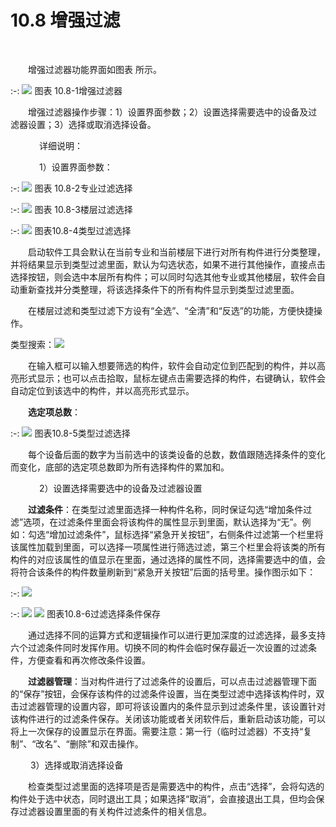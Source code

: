 # 10.8 增强过滤
<br/>

&emsp;&emsp;增强过滤器功能界面如图表 所示。


:-: ![](images/555.png)
图表 10.8-1增强过滤器

&emsp;&emsp;增强过滤器操作步骤：1）设置界面参数；2）设置选择需要选中的设备及过滤器设置；3）选择或取消选择设备。

&emsp;&emsp;&emsp; 详细说明：

&emsp;&emsp;&emsp; 1）设置界面参数：

:-: ![](images/556.png)
图表 10.8-2专业过滤选择

:-: ![](images/557.png)
图表 10.8-3楼层过滤选择

:-: ![](images/558.png)
图表10.8-4类型过滤选择

&emsp;&emsp;启动软件工具会默认在当前专业和当前楼层下进行对所有构件进行分类整理，并将结果显示到类型过滤里面，默认为勾选状态，如果不进行其他操作，直接点击选择按钮，则会选中本层所有构件；可以同时勾选其他专业或其他楼层，软件会自动重新查找并分类整理，将该选择条件下的所有构件显示到类型过滤里面。

&emsp;&emsp;在楼层过滤和类型过滤下方设有“全选”、“全清”和“反选”的功能，方便快捷操作。

类型搜索：![](images/559.png)

&emsp;&emsp;在输入框可以输入想要筛选的构件，软件会自动定位到匹配到的构件，并以高亮形式显示；也可以点击拾取，鼠标左键点击需要选择的构件，右键确认，软件会自动定位到该选中的构件，并以高亮形式显示。

&emsp;&emsp;**选定项总数**：

:-: ![](images/560.png)
图表10.8-5类型过滤选择

&emsp;&emsp;每个设备后面的数字为当前选中的该类设备的总数，数值跟随选择条件的变化而变化，底部的选定项总数即为所有选择构件的累加和。

&emsp;&emsp;&emsp; 2）设置选择需要选中的设备及过滤器设置

&emsp;&emsp;**过滤条件**：在类型过滤里面选择一种构件名称，同时保证勾选“增加条件过滤”选项，在过滤条件里面会将该构件的属性显示到里面，默认选择为“无”。例如：勾选“增加过滤条件”，鼠标选择“紧急开关按钮”，右侧条件过滤第一个栏里将该属性加载到里面，可以选择一项属性进行筛选过滤，第三个栏里会将该类的所有构件的对应该属性的值显示在里面，通过选择的属性不同，选择需要选中的值，会将符合该条件的构件数量刷新到“紧急开关按钮”后面的括号里。操作图示如下：

:-: ![](images/561.png)

:-: ![](images/562.png)    ![](images/563.png)
图表10.8-6过滤选择条件保存

&emsp;&emsp;通过选择不同的运算方式和逻辑操作可以进行更加深度的过滤选择，最多支持六个过滤条件同时发挥作用。切换不同的构件会临时保存最近一次设置的过滤条件，方便查看和再次修改条件设置。

&emsp;&emsp;**过滤器管理**：当对构件进行了过滤条件的设置后，可以点击过滤器管理下面的“保存”按钮，会保存该构件的过滤条件设置，当在类型过滤中选择该构件时，双击过滤器管理的设置内容，即可将该设置内的条件显示到过滤条件里，该设置针对该构件进行的过滤条件保存。关闭该功能或者关闭软件后，重新启动该功能，可以将上一次保存的设置显示在界面。需要注意：第一行（临时过滤器）不支持“复制”、“改名”、“删除”和双击操作。

&emsp;&emsp; 3）选择或取消选择设备

&emsp;&emsp;检查类型过滤里面的选择项是否是需要选中的构件，点击“选择”，会将勾选的构件处于选中状态，同时退出工具；如果选择“取消”，会直接退出工具，但均会保存过滤器设置里面的有关构件过滤条件的相关信息。